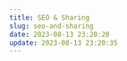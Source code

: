 ```yaml
---
title: SEO & Sharing
slug: seo-and-sharing
date: 2023-08-13 23:20:20
update: 2023-08-13 23:20:35
---
```

